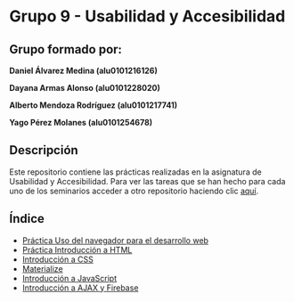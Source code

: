 # Grupo 9 - Usabilidad y Accesibilidad

## Grupo formado por:

**Daniel Álvarez Medina (alu0101216126)**

**Dayana Armas Alonso (alu0101228020)**

**Alberto Mendoza Rodríguez (alu0101217741)**

**Yago Pérez Molanes (alu0101254678)**

## Descripción

Este repositorio contiene las prácticas realizadas en la asignatura de Usabilidad y Accesibilidad. Para ver las tareas que se han hecho para cada uno de los seminarios acceder a otro repositorio haciendo clic [aquí](https://github.com/alu0101217741/UyA-Seminarios.git).

## Índice

* [Práctica Uso del navegador para el desarrollo web](https://github.com/alu0101217741/UyA-Practicas/tree/main/Uso%20del%20navegador%20para%20el%20desarrollo%20web)
* [Práctica Introducción a HTML](https://github.com/alu0101217741/UyA-Practicas/blob/main/Introducci%C3%B3n%20a%20HTML/index.html)
* [Introducción a CSS](https://github.com/alu0101217741/UyA-Practicas/tree/main/Introducci%C3%B3n_a_CSS)
* [Materialize](https://github.com/alu0101217741/UyA-Practicas/tree/main/Materialize)
* [Introducción a JavaScript](https://github.com/alu0101217741/UyA-Practicas/tree/main/Introducci%C3%B3n_a_JavaScript)
* [Introducción a AJAX y Firebase](https://github.com/alu0101217741/UyA-Practicas/tree/main/Introduccion_a_AJAX_Firebase)

